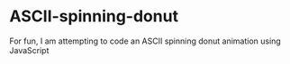# ASCII-spinning-donut
For fun, I am attempting to code an ASCII spinning donut animation using JavaScript
